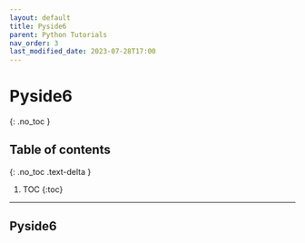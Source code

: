 ```yaml
---
layout: default
title: Pyside6
parent: Python Tutorials
nav_order: 3
last_modified_date: 2023-07-28T17:00
---
```


# Pyside6
{: .no_toc }

## Table of contents
{: .no_toc .text-delta }

1. TOC
{:toc}

---

## Pyside6
